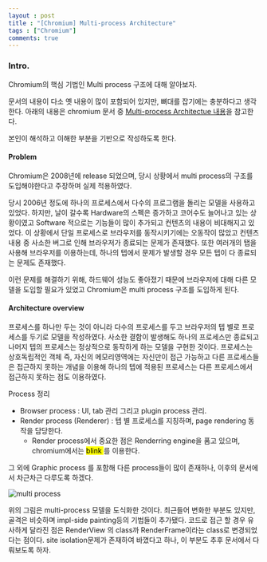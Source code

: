 ```yaml
---
layout : post
title : "[Chromium] Multi-process Architecture" 
tags : ["Chromium"]
comments: true
---
```

### Intro.
Chromium의 핵심 기법인 Multi process 구조에 대해 알아보자.

문서의 내용이 다소 옛 내용이 많이 포함되어 있지만, 뼈대를 잡기에는 충분하다고 생각한다.
아래의 내용은 chromium 문서 중 [Multi-process Architectue 내용](https://www.chromium.org/developers/design-documents/multi-process-architecture)을 참고한다.

본인이 해석하고 이해한 부분을 기반으로 작성하도록 한다.

#### Problem
Chromium은 2008년에 release 되었으며, 당시 상황에서 multi process의 구조를 도입해야한다고 주장하며 실제 적용하였다.

당시 2006년 정도에 하나의 프로세스에서 다수의 프로그램을 돌리는 모델을 사용하고 있었다. 하지만, 날이 갈수록 Hardware의 스펙은 증가하고 코어수도 늘어나고 있는 상황이였고 Software 적으로는 기능들이 많이 추가되고 컨텐츠의 내용이 비대해지고 있었다. 이 상황에서 단일 프로세스로 브라우저를 동작시키기에는 오동작이 많았고 컨텐츠 내용 중 사소한 버그로 인해 브라우저가 종료되는 문제가 존재했다. 또한 여러개의 탭을 사용해 브라우저를 이용하는데, 하나의 텝에서 문제가 발생할 경우 모든 텝이 다 종료되는 문제도 존재했다.

이런 문제를 해결하기 위해, 하드웨어 성능도 좋아졌기 때문에 브라우저에 대해 다른 모델을 도입할 필요가 있었고 Chromium은 multi process 구조를 도입하게 된다.

#### Architecture overview
프로세스를 하나만 두는 것이 아니라 다수의 프로세스를 두고 브라우저의 텝 별로 프로세스를 두기로 모델을 작성하였다. 사소한 결함이 발생해도 하나의 프로세스만 종료되고 나머지 텝의 프로세스는 정상적으로 동작하게 하는 모델을 구현한 것이다. 프로세스는 상호독립적인 객체 즉, 자신의 메모리영역에는 자신만이 접근 가능하고 다른 프로세스들은 접근하지 못하는 개념을 이용해 하나의 텝에 적용된 프로세스는 다른 프로세스에서 접근하지 못하는 점도 이용하였다.

Process 정리
- Browser process : UI, tab 관리 그리고 plugin process 관리.
- Render process (Renderer) : 텝 별 프로세스를 지칭하며, page rendering 동작을 담당한다.
  - Render process에서 중요한 점은 Renderring engine을 품고 있으며, chromium에서는 <mark> blink </mark>를 이용한다.

그 외에 Graphic process 를 포함해 다른 process들이 많이 존재하나, 이후의 문서에서 차근차근 다루도록 하겠다.

![multi process](../images/multiprocess)

위의 그림은 multi-process 모델을 도식화한 것이다. 최근들어 변화한 부분도 있지만, 골격은 비슷하며 impl-side painting등의 기법들이 추가됐다. 코드로 접근 할 경우 유사하게 달라진 점은 RenderView 의 class까 RenderFrame이라는 class로 변경되었다는 점이다. site isolation문제가 존재하여 바꼈다고 하나, 이 부분도 추후 문서에서 다뤄보도록 하자.

